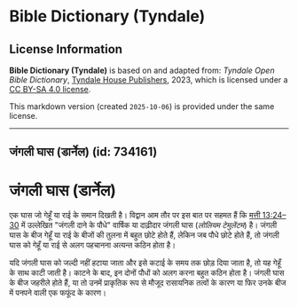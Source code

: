 # Bible Dictionary (Tyndale)

## License Information

**Bible Dictionary (Tyndale)** is based on and adapted from: _Tyndale Open Bible Dictionary_, [Tyndale House Publishers](https://tyndaleopenresources.com/), 2023, which is licensed under a [CC BY-SA 4.0 license](https://creativecommons.org/licenses/by-sa/4.0/legalcode.en).

This markdown version (created `2025-10-06`) is provided under the same license.



--------------------------------

## जंगली घास (डार्नेल) (id: 734161)

जंगली घास (डार्नेल)
===================

एक घास जो गेहूँ या राई के समान दिखती है। विद्वान आम तौर पर इस बात पर सहमत हैं कि [मत्ती 13:24–30](https://ref.ly/Matt13:24-Matt13:30) में उल्लेखित "जंगली दाने के पौधे" वार्षिक या दाढ़ीदार जंगली घास (*लोलियम टेमुलेंटम*) है। जंगली घास के बीज गेहूँ या राई के बीजों की तुलना में बहुत छोटे होते हैं, लेकिन जब पौधे छोटे होते हैं, तो जंगली घास को गेहूँ या राई से अलग पहचानना अत्यन्त कठिन होता है।

यदि जंगली घास को जल्दी नहीं हटाया जाता और इसे कटाई के समय तक छोड़ दिया जाता है, तो यह गेहूँ के साथ काटी जाती है। काटने के बाद, इन दोनों पौधों को अलग करना बहुत कठिन होता है। जंगली घास के बीज जहरीले होते हैं, या तो उनमें प्राकृतिक रूप से मौजूद रासायनिक तत्वों के कारण या फिर उनके बीज में पनपने वाली एक फफूंद के कारण।


